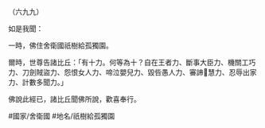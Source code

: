 （六九九）

如是我聞：

一時，佛住舍衛國祇樹給孤獨園。

爾時，世尊告諸比丘：「有十力。何等為十？自在王者力、斷事大臣力、機關工巧力、刀劍賊盜力、怨恨女人力、啼泣嬰兒力、毀呰愚人力、審諦𭶑慧力、忍辱出家力、計數多聞力。」

佛說此經已，諸比丘聞佛所說，歡喜奉行。

#國家/舍衛國
#地名/祇樹給孤獨園
